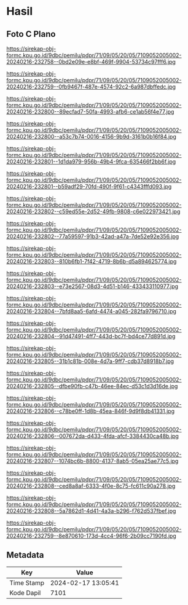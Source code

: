 # Hasil

## Foto C Plano

https://sirekap-obj-formc.kpu.go.id/9dbc/pemilu/pdpr/71/09/05/20/05/7109052005002-20240216-232758--0bd2e09e-e8bf-469f-9904-53734c97fff6.jpg

https://sirekap-obj-formc.kpu.go.id/9dbc/pemilu/pdpr/71/09/05/20/05/7109052005002-20240216-232759--0fb9467f-487e-4574-92c2-6a987dbffedc.jpg

https://sirekap-obj-formc.kpu.go.id/9dbc/pemilu/pdpr/71/09/05/20/05/7109052005002-20240216-232800--89ecfad7-50fa-4993-afb6-ce1ab56f4e77.jpg

https://sirekap-obj-formc.kpu.go.id/9dbc/pemilu/pdpr/71/09/05/20/05/7109052005002-20240216-232800--a53c7b74-0016-4156-9b9d-3161b0b16f84.jpg

https://sirekap-obj-formc.kpu.go.id/9dbc/pemilu/pdpr/71/09/05/20/05/7109052005002-20240216-232801--1d1da979-956b-49b4-9fca-635466f2bb6f.jpg

https://sirekap-obj-formc.kpu.go.id/9dbc/pemilu/pdpr/71/09/05/20/05/7109052005002-20240216-232801--b59adf29-70fd-490f-9f61-c4343fffd093.jpg

https://sirekap-obj-formc.kpu.go.id/9dbc/pemilu/pdpr/71/09/05/20/05/7109052005002-20240216-232802--c59ed55e-2d52-49fb-9808-c6e022973421.jpg

https://sirekap-obj-formc.kpu.go.id/9dbc/pemilu/pdpr/71/09/05/20/05/7109052005002-20240216-232802--77a59597-91b3-42ad-a47a-7de52e92e356.jpg

https://sirekap-obj-formc.kpu.go.id/9dbc/pemilu/pdpr/71/09/05/20/05/7109052005002-20240216-232803--810b6fb1-7f42-4719-8b6b-d5a894625774.jpg

https://sirekap-obj-formc.kpu.go.id/9dbc/pemilu/pdpr/71/09/05/20/05/7109052005002-20240216-232803--e73e2567-08d3-4d51-b146-433433110977.jpg

https://sirekap-obj-formc.kpu.go.id/9dbc/pemilu/pdpr/71/09/05/20/05/7109052005002-20240216-232804--7bfd8aa5-6afd-4474-a045-282fa9796710.jpg

https://sirekap-obj-formc.kpu.go.id/9dbc/pemilu/pdpr/71/09/05/20/05/7109052005002-20240216-232804--91d47491-4ff7-443d-bc7f-bd4ce77d891d.jpg

https://sirekap-obj-formc.kpu.go.id/9dbc/pemilu/pdpr/71/09/05/20/05/7109052005002-20240216-232805--31b1c81b-008e-4d7a-9ff7-cdb37d8918b7.jpg

https://sirekap-obj-formc.kpu.go.id/9dbc/pemilu/pdpr/71/09/05/20/05/7109052005002-20240216-232805--dfbe90fb-c47b-46ee-84ec-d53c1d3d16de.jpg

https://sirekap-obj-formc.kpu.go.id/9dbc/pemilu/pdpr/71/09/05/20/05/7109052005002-20240216-232806--c78be0ff-1d8b-45ea-846f-9d9f8db41331.jpg

https://sirekap-obj-formc.kpu.go.id/9dbc/pemilu/pdpr/71/09/05/20/05/7109052005002-20240216-232806--007672da-d433-4fda-afcf-3384430ca48b.jpg

https://sirekap-obj-formc.kpu.go.id/9dbc/pemilu/pdpr/71/09/05/20/05/7109052005002-20240216-232807--1074bc6b-8800-4137-8ab5-05ea25ae77c5.jpg

https://sirekap-obj-formc.kpu.go.id/9dbc/pemilu/pdpr/71/09/05/20/05/7109052005002-20240216-232808--ced8a8af-6333-4f0e-8c75-fc611c90a278.jpg

https://sirekap-obj-formc.kpu.go.id/9dbc/pemilu/pdpr/71/09/05/20/05/7109052005002-20240216-232808--5a7862d1-4d41-4a3a-b296-f762d537fbef.jpg

https://sirekap-obj-formc.kpu.go.id/9dbc/pemilu/pdpr/71/09/05/20/05/7109052005002-20240216-232759--8e870610-173d-4cc4-96f6-2b09cc7190fd.jpg


## Metadata

| Key        | Value               |
| ---------- | ------------------- |
| Time Stamp | 2024-02-17 13:05:41 |
| Kode Dapil | 7101                |



